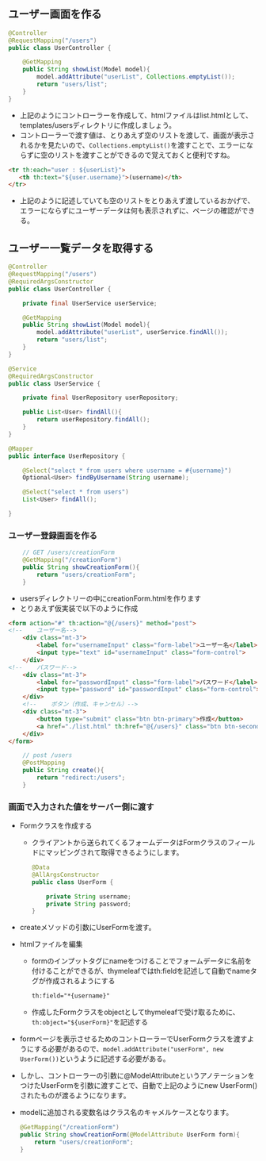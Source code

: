 ## ユーザー画面を作る
```java
@Controller
@RequestMapping("/users")
public class UserController {

    @GetMapping
    public String showList(Model model){
        model.addAttribute("userList", Collections.emptyList());
        return "users/list";
    }
}
```
* 上記のようにコントローラーを作成して、htmlファイルはlist.htmlとして、templates/usersディレクトリに作成しましょう。
* コントローラーで渡す値は、とりあえず空のリストを渡して、画面が表示されるかを見たいので、`Collections.emptyList()`を渡すことで、エラーにならずに空のリストを渡すことができるので覚えておくと便利ですね。
```html
<tr th:each="user : ${userList}">
   <th th:text="${user.username}">(username)</th>
</tr>
```
* 上記のように記述していても空のリストをとりあえず渡しているおかげで、エラーにならずにユーザーデータは何も表示されずに、ページの確認ができる。

## ユーザー一覧データを取得する
```java
@Controller
@RequestMapping("/users")
@RequiredArgsConstructor
public class UserController {

    private final UserService userService;

    @GetMapping
    public String showList(Model model){
        model.addAttribute("userList", userService.findAll());
        return "users/list";
    }
}
```
```java
@Service
@RequiredArgsConstructor
public class UserService {

    private final UserRepository userRepository;

    public List<User> findAll(){
        return userRepository.findAll();
    }
}
```
```java
@Mapper
public interface UserRepository {

    @Select("select * from users where username = #{username}")
    Optional<User> findByUsername(String username);

    @Select("select * from users")
    List<User> findAll();

}
```

### ユーザー登録画面を作る
```java
    // GET /users/creationForm
    @GetMapping("/creationForm")
    public String showCreationForm(){
        return "users/creationForm";
    }
```
* usersディレクトリーの中にcreationForm.htmlを作ります
* とりあえず仮実装で以下のように作成
```html
<form action="#" th:action="@{/users}" method="post">
<!--    ユーザー名-->
    <div class="mt-3">
        <label for="usernameInput" class="form-label">ユーザー名</label>
        <input type="text" id="usernameInput" class="form-control">
    </div>
<!--    パスワード-->
    <div class="mt-3">
        <label for="passwordInput" class="form-label">パスワード</label>
        <input type="password" id="passwordInput" class="form-control">
    </div>
    <!--    ボタン（作成、キャンセル）-->
    <div class="mt-3">
        <button type="submit" class="btn btn-primary">作成</button>
        <a href="./list.html" th:href="@{/users}" class="btn btn-secondary">キャンセル</a>
    </div>
</form>
```
```java
    // post /users
    @PostMapping
    public String create(){
        return "redirect:/users";
    }
```

### 画面で入力された値をサーバー側に渡す
* Formクラスを作成する
    * クライアントから送られてくるフォームデータはFormクラスのフィールドにマッピングされて取得できるようにします。
        ```java
        @Data
        @AllArgsConstructor
        public class UserForm {

            private String username;
            private String password;
        }
        ```

* createメソッドの引数にUserFormを渡す。
* htmlファイルを編集
    * formのインプットタグにnameをつけることでフォームデータに名前を付けることができるが、thymeleafではth:fieldを記述して自動でnameタグが作成されるようにする
        ```html
        th:field="*{username}"
        ```
    * 作成したFormクラスをobjectとしてthymeleafで受け取るために、`th:object="${userForm}"`を記述する
* formページを表示させるためのコントローラーでUserFormクラスを渡すようにする必要があるので、`model.addAttribute("userForm", new UserForm())`というように記述する必要がある。
* しかし、コントローラーの引数に@ModelAttributeというアノテーションをつけたUserFormを引数に渡すことで、自動で上記のようにnew UserForm()されたものが渡るようになります。
* modelに追加される変数名はクラス名のキャメルケースとなります。
    ```java
    @GetMapping("/creationForm")
    public String showCreationForm(@ModelAttribute UserForm form){
        return "users/creationForm";
    }
    ```



